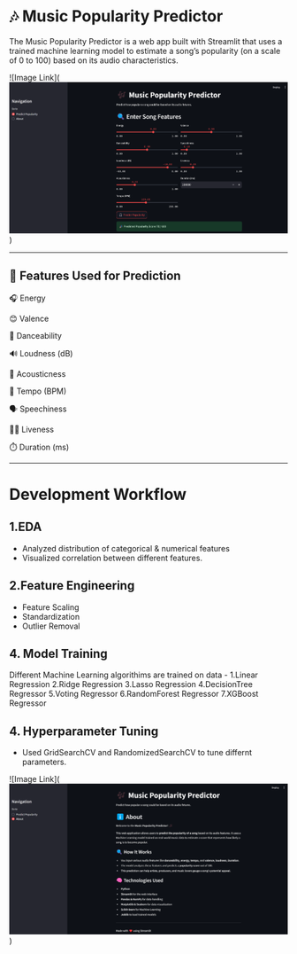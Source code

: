 # 🎶 Music Popularity Predictor
The Music Popularity Predictor is a web app built with Streamlit that uses a trained machine learning model to estimate a song’s popularity (on a scale of 0 to 100) based on its audio characteristics.

![Image Link](![Screenshot 2025-04-12 234037.png](Screenshot%202025-04-12%20234037.png))
_________

## 🧠 Features Used for Prediction
🎧 Energy

😊 Valence

💃 Danceability

🔊 Loudness (dB)

🎻 Acousticness

🎵 Tempo (BPM)

🗣️ Speechiness

🧍‍♂️ Liveness

⏱️ Duration (ms)

_______

# Development Workflow

## 1.EDA
- Analyzed distribution of categorical & numerical features
- Visualized correlation between different features.

## 2.Feature Engineering
- Feature Scaling
- Standardization
- Outlier Removal

## 4. Model Training
Different Machine Learning algorithims are trained on data -
1.Linear Regression
2.Ridge Regression
3.Lasso Regression
4.DecisionTree Regressor
5.Voting Regressor
6.RandomForest Regressor
7.XGBoost Regressor

## 4. Hyperparameter Tuning

- Used GridSearchCV and RandomizedSearchCV to tune differnt parameters.


![Image Link](![Screenshot 2025-04-12 234127.png](Screenshot%202025-04-12%20234127.png))
